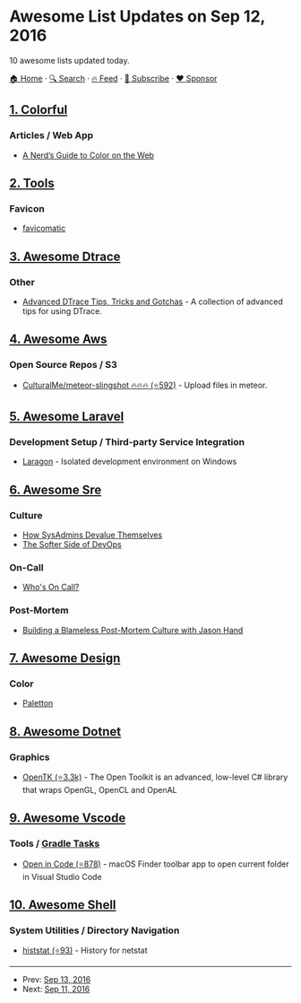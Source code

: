 # Awesome List Updates on Sep 12, 2016

10 awesome lists updated today.

[🏠 Home](/README.md) · [🔍 Search](https://www.trackawesomelist.com/search/) · [🔥 Feed](https://www.trackawesomelist.com/rss.xml) · [📮 Subscribe](https://trackawesomelist.us17.list-manage.com/subscribe?u=d2f0117aa829c83a63ec63c2f&id=36a103854c) · [❤️  Sponsor](https://github.com/sponsors/theowenyoung)



## [1. Colorful](/content/Siddharth11/Colorful/README.md)

### Articles / Web App

*   [A Nerd’s Guide to Color on the Web](https://css-tricks.com/nerds-guide-color-web/)

## [2. Tools](/content/lvwzhen/tools/README.md)

### Favicon

*   [favicomatic](http://www.favicomatic.com/)

## [3. Awesome Dtrace](/content/xen0l/awesome-dtrace/README.md)

### Other

*   [Advanced DTrace Tips, Tricks and Gotchas](http://dtrace.org/resources/bmc/dtrace_tips.pdf) - A collection of advanced tips for using DTrace.

## [4. Awesome Aws](/content/donnemartin/awesome-aws/README.md)

### Open Source Repos / S3

*   [CulturalMe/meteor-slingshot :fire::fire::fire: (⭐592)](https://github.com/CulturalMe/meteor-slingshot) - Upload files in meteor.

## [5. Awesome Laravel](/content/chiraggude/awesome-laravel/README.md)

### Development Setup / Third-party Service Integration

*   [Laragon](https://laragon.org/) -  Isolated development environment on Windows

## [6. Awesome Sre](/content/dastergon/awesome-sre/README.md)

### Culture

*   [How SysAdmins Devalue Themselves](https://queue.acm.org/detail.cfm?id=2891413)
*   [The Softer Side of DevOps](https://www.youtube.com/watch?v=ry51Llzil1I)

### On-Call

*   [Who's On Call?](http://www.susanjfowler.com/blog/2016/9/6/whos-on-call)

### Post-Mortem

*   [Building a Blameless Post-Mortem Culture with Jason Hand](http://runasradio.com/Shows/Show/486)

## [7. Awesome Design](/content/gztchan/awesome-design/README.md)

### Color

*   [Paletton](http://paletton.com/)

## [8. Awesome Dotnet](/content/quozd/awesome-dotnet/README.md)

### Graphics

*   [OpenTK (⭐3.3k)](https://github.com/opentk/opentk) - The Open Toolkit is an advanced, low-level C# library that wraps OpenGL, OpenCL and OpenAL

## [9. Awesome Vscode](/content/viatsko/awesome-vscode/README.md)

### Tools / [Gradle Tasks](https://marketplace.visualstudio.com/items?itemName=richardwillis.vscode-gradle)

*   [Open in Code (⭐878)](https://github.com/sozercan/OpenInCode) - macOS Finder toolbar app to open current folder in Visual Studio Code

## [10. Awesome Shell](/content/alebcay/awesome-shell/README.md)

### System Utilities / Directory Navigation

*   [histstat (⭐93)](https://github.com/vesche/histstat) - History for netstat

---

- Prev: [Sep 13, 2016](/content/2016/09/13/README.md)
- Next: [Sep 11, 2016](/content/2016/09/11/README.md)